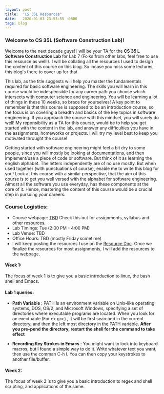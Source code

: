 ```yaml
---
layout: post
title:  "CS 35L Resources"
date:   2020-01-03 23:55:55 -0800
tags: blog
---
```


### Welcome to CS 35L (Software Construction Lab)! 

Welcome to the next decade guys! I will be your TA for the **CS 35 L Software Construction Lab** for Lab 7 (Folks from other labs, feel free to use this resource as well!). I will be collating all the resources I used to design the content of this course on this blog. So incase you miss some lectures, this blog's there to cover up for that. 

This lab, as the title suggests will help you master the fundamentals required for basic software engineering. The skills you will learn in this course would be indespensible for any career path you choose which intersects with computer science and engineering. You will be learning a lot of things in these 10 weeks, so brace for yourselves! A key point to remember is that this course is supposed to be an introduction course, so the focus is on covering a breadth and basics of the key topics in software engineering. If you approach the course with this mindset, you will surely do well! My reponsibility as a TA for this course, would be to help you get started with the content in the lab, and answer any difficulties you have in the assignments, homeworks or projects. I will try my level best to keep you motivated throught the course! 

Getting started with software engineering might feel a bit dry to some people, since you will mostly be looking at documentations, and then implement/use a piece of code or software. But think of it as learning the english alphabet. The letters independently are of no use mostly. But when used together (with punctuations of course), enable me to write this blog for you! Look at this course with a similar perspective, that the aim of this course is to get you well versed with the alphabet for software engineering. Almost all the software you use everyday, has these components at the core of it. Hence, mastering the content of this course would be a crucial step in pursuing your careers. 

### Course Logistics: 

* Course webpage: [TBD](https://web.cs.ucla.edu/classes/fall19/cs35L/) Check this out for assignments, syllabus and other resources.
* Lab Timings: Tue (2:00 PM - 4:00 PM)
* Lab Venue: TBD
* Office Hours: TBD (mostly Friday sometime)
* I will keep posting the resources I use on the [Resource Doc](https://docs.google.com/document/d/17EL1mngL9oJqdsLlAkdAKxvNWQrm4TWvjQ_PIAlftPY/edit). Once we finalize the resources for most assignments, I will add the resources to the webpage. 


#### **Week 1**:

The focus of week 1 is to give you a basic introduction to linux, the bash shell and Emacs. 

#### Lab 1 queries:
* **Path Variable** : PATH is an environment variable on Unix-like operating systems, DOS, OS/2, and Microsoft Windows, specifying a set of directories where executable programs are located. When you look for an exectuable (For ex gcc) , it will be first searched in the current directory, and then the left most directory in the PATH variable. **After you pre-pend the directory, restart the shell for the command to take effect**

* **Recording Key Strokes in Emacs** : You might want to look into keyboard macros, but I found a simple way to do it. Write whatever text you want, then use the comman C-h l. You can then copy your keystrokes to another file/buffer. 

#### **Week 2**:

The focus of week 2 is to give you a basic introduction to regex and shell scripting, and applications of the same.










